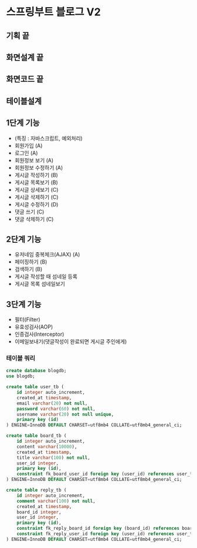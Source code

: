 # 스프링부트 블로그 V2

## 기획 끝
## 화면설계 끝
## 화면코드 끝
## 테이블설계
## 1단계 기능
 - (특징 : 자바스크립트, 예외처리)
 - 회원가입 (A)
 - 로그인 (A)
 - 회원정보 보기 (A)
 - 회원정보 수정하기 (A)
 - 게시글 작성하기 (B)
 - 게시글 목록보기 (B)
 - 게시글 상세보기 (C)
 - 게시글 삭제하기 (C)
 - 게시글 수정하기 (D)
 - 댓글 쓰기 (C)
 - 댓글 삭제하기 (C)

## 2단계 기능
 - 유저네임 중복체크(AJAX) (A)
 - 페이징하기 (B)
 - 검색하기 (B)
 - 게시글 작성할 때 섬네일 등록
 - 게시글 목록 섬네일보기

## 3단계 기능
 - 필터(Filter)
 - 유효성검사(AOP)
 - 인증검사(Interceptor)
 - 이메일보내기(댓글작성이 완료되면 게시글 주인에게)

### 테이블 쿼리

```sql
create database blogdb;
use blogdb;

create table user_tb (
    id integer auto_increment,
    created_at timestamp,
    email varchar(20) not null,
    password varchar(60) not null,
    username varchar(20) not null unique,
    primary key (id)
) ENGINE=InnoDB DEFAULT CHARSET=utf8mb4 COLLATE=utf8mb4_general_ci;

create table board_tb (
    id integer auto_increment,
    content varchar(10000),
    created_at timestamp,
    title varchar(100) not null,
    user_id integer,
    primary key (id),
    constraint fk_board_user_id foreign key (user_id) references user_tb (id)
) ENGINE=InnoDB DEFAULT CHARSET=utf8mb4 COLLATE=utf8mb4_general_ci;

create table reply_tb (
    id integer auto_increment,
    comment varchar(100) not null,
    created_at timestamp,
    board_id integer,
    user_id integer,
    primary key (id),
    constraint fk_reply_board_id foreign key (board_id) references board_tb (id),
    constraint fk_reply_user_id foreign key (user_id) references user_tb (id)
) ENGINE=InnoDB DEFAULT CHARSET=utf8mb4 COLLATE=utf8mb4_general_ci;
```
